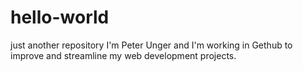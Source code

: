 # hello-world
just another repository 
I'm Peter Unger and I'm working in Gethub to improve and streamline my web development projects.
